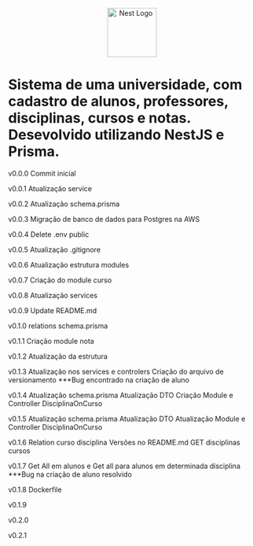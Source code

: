 <p align="center">
  <a href="https://github.com/otaviomartinss/cadastro-de-alunos" target="blank"><img src="https://nestjs.com/img/logo-small.svg" width="100" alt="Nest Logo" /></a>
</p>

# Sistema de uma universidade, com cadastro de alunos, professores, disciplinas, cursos e notas. Desevolvido utilizando NestJS e Prisma.

v0.0.0
Commit inicial

v0.0.1
Atualização service

v0.0.2
Atualização schema.prisma

v0.0.3
Migração de banco de dados para Postgres na AWS

v0.0.4
Delete .env public

v0.0.5
Atualização .gitignore

v0.0.6
Atualização estrutura modules

v0.0.7
Criação do module curso

v0.0.8
Atualização services

v0.0.9
Update README.md

v0.1.0
relations schema.prisma

v0.1.1
Criação module nota

v0.1.2
Atualização da estrutura

v0.1.3
Atualização nos services e controlers
Criação do arquivo de versionamento
***Bug encontrado na criação de aluno

v0.1.4
Atualização schema.prisma
Atualização DTO
Criação Module e Controller DisciplinaOnCurso

v0.1.5
Atualização schema.prisma
Atualização DTO
Atualização Module e Controller DisciplinaOnCurso

v0.1.6
Relation curso disciplina
Versões no README.md
GET disciplinas cursos

v0.1.7
Get All em alunos e Get all para alunos em determinada disciplina
***Bug na criação de aluno resolvido

v0.1.8
Dockerfile


v0.1.9


v0.2.0


v0.2.1